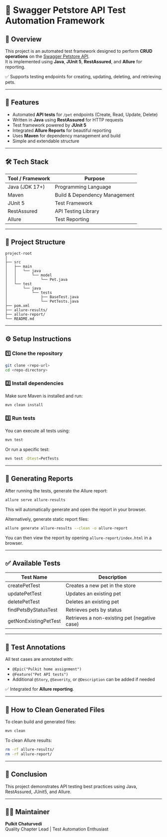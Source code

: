 # 🐾 Swagger Petstore API Test Automation Framework

## 📖 Overview

This project is an automated test framework designed to perform **CRUD operations** on the [Swagger Petstore API](https://petstore.swagger.io/).  
It is implemented using **Java**, **JUnit 5**, **RestAssured**, and **Allure** for reporting.

✅ Supports testing endpoints for creating, updating, deleting, and retrieving pets.

---

## 🚀 Features

- Automated **API tests** for `/pet` endpoints (Create, Read, Update, Delete)
- Written in **Java** using **RestAssured** for HTTP requests
- Test framework powered by **JUnit 5**
- Integrated **Allure Reports** for beautiful reporting
- Uses **Maven** for dependency management and build
- Simple and extendable structure

---

## 🛠️ Tech Stack

| Tool / Framework    | Purpose                          |
|--------------------|----------------------------------|
| Java (JDK 17+)      | Programming Language             |
| Maven               | Build & Dependency Management    |
| JUnit 5             | Test Framework                   |
| RestAssured         | API Testing Library              |
| Allure              | Test Reporting                   |

---

## 📂 Project Structure

```
project-root
│
├── src
│   ├── main
│   │   └── java
│   │       └── model
│   │           └── Pet.java
│   └── test
│       └── java
│           └── tests
│               ├── BaseTest.java
│               └── PetTests.java
├── pom.xml
├── allure-results/
├── allure-report/
└── README.md
```

---

## ⚙️ Setup Instructions

### 1️⃣ **Clone the repository**

```bash
git clone <repo-url>
cd <repo-directory>
```

### 2️⃣ **Install dependencies**

Make sure Maven is installed and run:

```bash
mvn clean install
```

### 3️⃣ **Run tests**

You can execute all tests using:

```bash
mvn test
```

Or run a specific test:

```bash
mvn test -Dtest=PetTests
```

---

## 📝 Generating Reports

After running the tests, generate the Allure report:

```bash
allure serve allure-results
```

This will automatically generate and open the report in your browser.

Alternatively, generate static report files:

```bash
allure generate allure-results --clean -o allure-report
```

You can then view the report by opening `allure-report/index.html` in a browser.

---

## ✅ Available Tests

| Test Name               | Description                                  |
|------------------------|----------------------------------------------|
| createPetTest           | Creates a new pet in the store               |
| updatePetTest           | Updates an existing pet                      |
| deletePetTest           | Deletes an existing pet                      |
| findPetsByStatusTest    | Retrieves pets by status                     |
| getNonExistingPetTest   | Retrieves a non-existing pet (negative case) |

---

## 📝 Test Annotations

All test cases are annotated with:

- `@Epic("Pulkit home assignment")`
- `@Feature("Pet API tests")`
- Additional `@Story`, `@Severity`, or `@Description` can be added if needed

✅ Integrated for **Allure reporting**.

---

## 📌 How to Clean Generated Files

To clean build and generated files:

```bash
mvn clean
```

To clean Allure results:

```bash
rm -rf allure-results/
rm -rf allure-report/
```

---

## 🏁 Conclusion

This project demonstrates API testing best practices using Java, RestAssured, JUnit5, and Allure.

---

## 🙋‍♂️ Maintainer

**Pulkit Chaturvedi**  
Quality Chapter Lead | Test Automation Enthusiast

